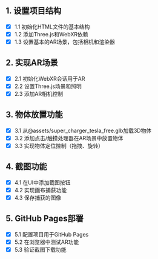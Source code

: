 ## 1. 设置项目结构
- [x] 1.1 初始化HTML文件的基本结构
- [x] 1.2 添加Three.js和WebXR依赖
- [x] 1.3 设置基本的AR场景，包括相机和渲染器

## 2. 实现AR场景
- [x] 2.1 初始化WebXR会话用于AR
- [x] 2.2 设置Three.js场景和照明
- [x] 2.3 添加AR相机控制

## 3. 物体放置功能
- [x] 3.1 从@assets/super_charger_tesla_free.glb加载3D物体
- [x] 3.2 添加点击/触摸处理器在AR场景中放置物体
- [x] 3.3 实现物体定位控制（拖拽、旋转）

## 4. 截图功能
- [x] 4.1 在UI中添加截图按钮
- [x] 4.2 实现画布捕获功能
- [x] 4.3 保存捕获的图像

## 5. GitHub Pages部署
- [x] 5.1 配置项目用于GitHub Pages
- [x] 5.2 在浏览器中测试AR功能
- [x] 5.3 验证截图下载功能